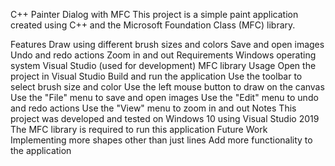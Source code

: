 C++ Painter Dialog with MFC
This project is a simple paint application created using C++ and the Microsoft Foundation Class (MFC) library.

Features
Draw using different brush sizes and colors
Save and open images
Undo and redo actions
Zoom in and out
Requirements
Windows operating system
Visual Studio (used for development)
MFC library
Usage
Open the project in Visual Studio
Build and run the application
Use the toolbar to select brush size and color
Use the left mouse button to draw on the canvas
Use the "File" menu to save and open images
Use the "Edit" menu to undo and redo actions
Use the "View" menu to zoom in and out
Notes
This project was developed and tested on Windows 10 using Visual Studio 2019
The MFC library is required to run this application
Future Work
Implementing more shapes other than just lines
Add more functionality to the application
